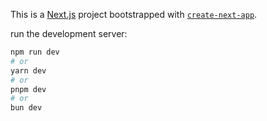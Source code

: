 This is a [Next.js](https://nextjs.org/) project bootstrapped with [`create-next-app`](https://github.com/vercel/next.js/tree/canary/packages/create-next-app).


run the development server:

```bash
npm run dev
# or
yarn dev
# or
pnpm dev
# or
bun dev
```